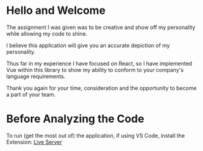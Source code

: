 # Hello and Welcome

The assignment I was given was to be creative and show off my personality while allowing my code to shine.

I believe this application will give you an accurate depiction of my personality.

Thus far in my experience I have focused on React, so I have implemented Vue within this library to show my ability to conform to your company's language requirements.

Thank you again for your time, consideration and the opportunity to become a part of your team.

# Before Analyzing the Code

To run (get the most out of) the application, if using VS Code, install the Extension: [Live Server](http://https://marketplace.visualstudio.com/items?itemName=ritwickdey.LiveServer "Live Server")
